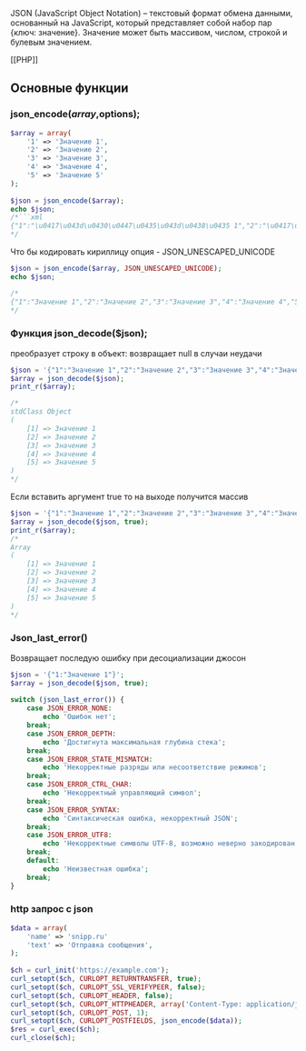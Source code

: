 JSON (JavaScript Object Notation) – текстовый формат обмена данными, основанный на JavaScript, который представляет собой набор пар {ключ: значение}. Значение может быть массивом, числом, строкой и булевым значением.

[[РНР]]

## Основные функции

### json_encode($array,$options);
```php
$array = array(
	'1' => 'Значение 1', 
	'2' => 'Значение 2', 
	'3' => 'Значение 3', 
	'4' => 'Значение 4', 
	'5' => 'Значение 5'
);
 
$json = json_encode($array);
echo $json;
/*```xml
{"1":"\u0417\u043d\u0430\u0447\u0435\u043d\u0438\u0435 1","2":"\u0417\u043d\u0430\u0447\u0435\u043d\u0438\u0435 2","3":"\u0417\u043d\u0430\u0447\u0435\u043d\u0438\u0435 3","4":"\u0417\u043d\u0430\u0447\u0435\u043d\u0438\u0435 4","5":"\u0417\u043d\u0430\u0447\u0435\u043d\u0438\u0435 5"}
*/
```

Что бы кодировать кириллицу опция - JSON_UNESCAPED_UNICODE

```php
$json = json_encode($array, JSON_UNESCAPED_UNICODE);
echo $json;

/*
{"1":"Значение 1","2":"Значение 2","3":"Значение 3","4":"Значение 4","5":"Значение 5"}
*/
```
### Функция json_decode($json);
преобразует строку в объект: возвращает null в случаи неудачи
```php
$json = '{"1":"Значение 1","2":"Значение 2","3":"Значение 3","4":"Значение 4","5":"Значение 5"}';
$array = json_decode($json);
print_r($array);

/*
stdClass Object
(
    [1] => Значение 1
    [2] => Значение 2
    [3] => Значение 3
    [4] => Значение 4
    [5] => Значение 5
)
*/

```
Если вставить аргумент true то на выходе получится массив
```php
$json = '{"1":"Значение 1","2":"Значение 2","3":"Значение 3","4":"Значение 4","5":"Значение 5"}';
$array = json_decode($json, true);
print_r($array);
/*
Array
(
    [1] => Значение 1
    [2] => Значение 2
    [3] => Значение 3
    [4] => Значение 4
    [5] => Значение 5
)
*/
```

### Json_last_error() 
Возвращает последую ошибку при десоциализации джосон
```php
$json = '{"1:"Значение 1"}';
$array = json_decode($json, true);
 
switch (json_last_error()) {
	case JSON_ERROR_NONE:
		echo 'Ошибок нет';
	break;
	case JSON_ERROR_DEPTH:
		echo 'Достигнута максимальная глубина стека';
	break;
	case JSON_ERROR_STATE_MISMATCH:
		echo 'Некорректные разряды или несоответствие режимов';
	break;
	case JSON_ERROR_CTRL_CHAR:
		echo 'Некорректный управляющий символ';
	break;
	case JSON_ERROR_SYNTAX:
		echo 'Синтаксическая ошибка, некорректный JSON';
	break;
	case JSON_ERROR_UTF8:
		echo 'Некорректные символы UTF-8, возможно неверно закодирован';
	break;
	default:
		echo 'Неизвестная ошибка';
	break;
}
```

### http запрос с json
```php
$data = array(
	'name' => 'snipp.ru'
	'text' => 'Отправка сообщения',
);
 
$ch = curl_init('https://example.com');
curl_setopt($ch, CURLOPT_RETURNTRANSFER, true);
curl_setopt($ch, CURLOPT_SSL_VERIFYPEER, false);
curl_setopt($ch, CURLOPT_HEADER, false);
curl_setopt($ch, CURLOPT_HTTPHEADER, array('Content-Type: application/json')); 	
curl_setopt($ch, CURLOPT_POST, 1);
curl_setopt($ch, CURLOPT_POSTFIELDS, json_encode($data));
$res = curl_exec($ch);
curl_close($ch);

```